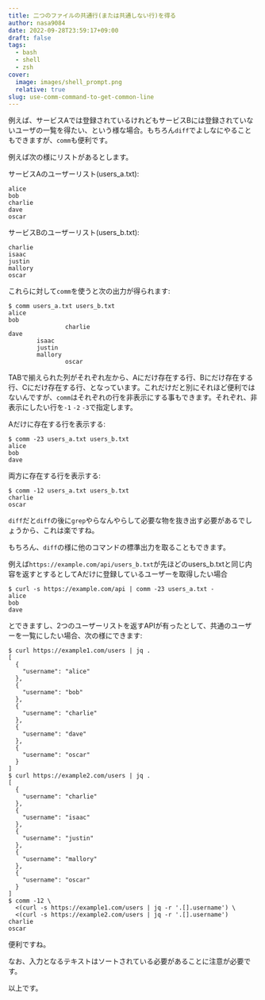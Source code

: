 ```yaml
---
title: 二つのファイルの共通行(または共通しない行)を得る
author: nasa9084
date: 2022-09-28T23:59:17+09:00
draft: false
tags:
  - bash
  - shell
  - zsh
cover:
  image: images/shell_prompt.png
  relative: true
slug: use-comm-command-to-get-common-line
---
```


例えば、サービスAでは登録されているけれどもサービスBには登録されていないユーザの一覧を得たい、という様な場合。もちろん`diff`でよしなにやることもできますが、`comm`も便利です。

例えば次の様にリストがあるとします。

サービスAのユーザーリスト(users_a.txt):

```text
alice
bob
charlie
dave
oscar
```

サービスBのユーザーリスト(users_b.txt):

```text
charlie
isaac
justin
mallory
oscar
```

これらに対して`comm`を使うと次の出力が得られます:

``` shell
$ comm users_a.txt users_b.txt
alice
bob
                charlie
dave
        isaac
        justin
        mallory
                oscar
```

TABで揃えられた列がそれぞれ左から、Aにだけ存在する行、Bにだけ存在する行、Cにだけ存在する行、となっています。これだけだと別にそれほど便利ではないんですが、`comm`はそれぞれの行を非表示にする事もできます。それぞれ、非表示にしたい行を`-1` `-2` `-3`で指定します。

Aだけに存在する行を表示する:

``` shell
$ comm -23 users_a.txt users_b.txt
alice
bob
dave
```

両方に存在する行を表示する:

``` shell
$ comm -12 users_a.txt users_b.txt
charlie
oscar
```

`diff`だと`diff`の後に`grep`やらなんやらして必要な物を抜き出す必要があるでしょうから、これは楽ですね。

もちろん、`diff`の様に他のコマンドの標準出力を取ることもできます。

例えば`https://example.com/api/users_b.txt`が先ほどのusers_b.txtと同じ内容を返すとするとしてAだけに登録しているユーザーを取得したい場合

``` shell
$ curl -s https://example.com/api | comm -23 users_a.txt -
alice
bob
dave
```

とできますし、2つのユーザーリストを返すAPIが有ったとして、共通のユーザーを一覧にしたい場合、次の様にできます:

``` shell
$ curl https://example1.com/users | jq .
[
  {
    "username": "alice"
  },
  {
    "username": "bob"
  },
  {
    "username": "charlie"
  },
  {
    "username": "dave"
  },
  {
    "username": "oscar"
  }
]
$ curl https://example2.com/users | jq .
[
  {
    "username": "charlie"
  },
  {
    "username": "isaac"
  },
  {
    "username": "justin"
  },
  {
    "username": "mallory"
  },
  {
    "username": "oscar"
  }
]
$ comm -12 \
  <(curl -s https://example1.com/users | jq -r '.[].username') \
  <(curl -s https://example2.com/users | jq -r '.[].username')
charlie
oscar
```

便利ですね。

なお、入力となるテキストはソートされている必要があることに注意が必要です。

以上です。
